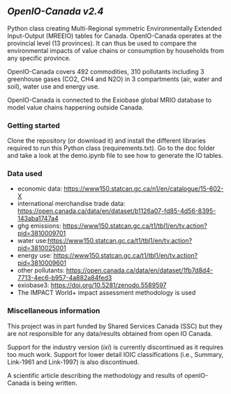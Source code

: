 ## _OpenIO-Canada v2.4_

Python class creating Multi-Regional symmetric Environmentally Extended Input-Output (MREEIO) tables for Canada. OpenIO-Canada 
operates at the provincial level (13 provinces). It can thus be used to compare the environmental impacts of value chains
or consumption by households from any specific province.

OpenIO-Canada covers 492 commodities, 310 pollutants including 3 greenhouse gases (CO2, CH4 and N2O) in 3 compartments 
(air, water and soil), water use and energy use.

OpenIO-Canada is connected to the Exiobase global MRIO database to model value chains happening outside Canada.

### Getting started

Clone the repository (or download it) and install the different libraries required to run this Python class (requirements.txt).
Go to the doc folder and take a look at the demo.ipynb file to see how to generate the IO tables.

### Data used
- economic data: https://www150.statcan.gc.ca/n1/en/catalogue/15-602-X
- international merchandise trade data: https://open.canada.ca/data/en/dataset/b1126a07-fd85-4d56-8395-143aba1747a4
- ghg emissions: https://www150.statcan.gc.ca/t1/tbl1/en/tv.action?pid=3810009701
- water use:https://www150.statcan.gc.ca/t1/tbl1/en/tv.action?pid=3810025001
- energy use: https://www150.statcan.gc.ca/t1/tbl1/en/tv.action?pid=3810009601
- other pollutants: https://open.canada.ca/data/en/dataset/1fb7d8d4-7713-4ec6-b957-4a882a84fed3
- exiobase3: https://doi.org/10.5281/zenodo.5589597
- The IMPACT World+ impact assessment methodology is used


### Miscellaneous information
This project was in part funded by Shared Services Canada (SSC) but they are not responsible for any data/results 
obtained from open IO Canada.

Support for the industry version (_ixi_) is currently discontinued as it requires too much work. Support for lower detail 
IOIC classifications (i.e., Summary, Link-1961 and Link-1997) is also discontinued.

A scientific article describing the methodology and results of openIO-Canada is being written.